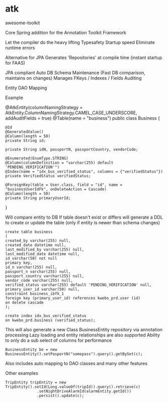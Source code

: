 # atk
awesome-toolkit


Core Spring addition for the Annotation Toolkit Framework

Let the compiler do the heavy lifting
Typesafety
Startup speed
Eliminate runtime errors

Alternative for JPA
Generates 'Repositories' at compile time (instant startup for FAAS)

JPA compliant
Auto DB Schema Maintenance (Fast DB comparison, maintains on changes)
Manages FKeys / Indexes / Fields
Auditing

Entity DAO Mapping

Example

@AtkEntity(columnNamingStrategy = AtkEntity.ColumnNamingStrategy.CAMEL_CASE_UNDERSCORE, addAuditFields = true)
@Table(name = "business")
public class Business {

    @Id
    @GeneratedValue()
    @Column(length = 50)
    private String id;

    private String idN, passportN, passportCountry, vendorCode;
    
    @Enumerated(EnumType.STRING)
    @Column(columnDefinition = "varchar(255) default 'PENDING_VERIFICATION'")
    @Index(name = "idx_bus_verified_status", columns = {"verifiedStatus"})
    private VerifiedStatus verifiedStatus;

    @ForeignKey(table = User.class, field = "id", name = "businessUserIdFk", onDeleteAction = Cascade)
    @Column(length = 50)
    private String primaryUserId;


}

Will compare entity to DB
If table doesn't exist or differs will generate a DDL to create or update the table (only if entity is newer than schema changes)

	create table business
	(
	created_by varchar(255) null,
	created_date datetime null,
	last_modified_by varchar(255) null,
	last_modified_date datetime null,
	id varchar(50) not null
	primary key,
	id_n varchar(255) null,
	passport_n varchar(255) null,
	passport_country varchar(255) null,
	vendor_code varchar(255) null,
	verified_status varchar(255) default 'PENDING_VERIFICATION' null,
	primary_user_id varchar(50) null,
	constraint business_ibfk_1
	foreign key (primary_user_id) references kwebo_prd.user (id)
	on delete cascade
	);

	create index idx_bus_verified_status
	on kwebo_prd.business (verified_status);


This will also generate a new Class BusinessEntity repository via annotation processing
Lazy loading and entity relationships are also supported
Ability to only do a sub select of columns for performance

	BusinessEntity be = new BusinessEntity().setPasportN("somepass").query().getBySet(c);

Also includes auto mapping to DAO classes and many other features

Other examples

	TripEntity tripEntity = new TripEntity().setId(Long.valueOf(tripId)).query().retrieve(c)
                  .setNightDriveAlarmId(alarmEntity.getId())
                  .persist().update(c);
